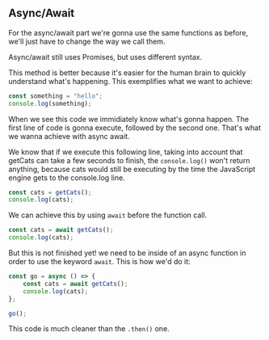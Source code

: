 ## Async/Await

For the async/await part we're gonna use the same functions as before, we'll just have to change the way we call them.

Async/await still uses Promises, but uses different syntax.

This method is better because it's easier for the human brain to quickly understand what's happening. This exemplifies what we want to achieve:

```js
const something = "hello";
console.log(something);
```

When we see this code we immidiately know what's gonna happen. The first line of code is gonna execute, followed by the second one. That's what we wanna achieve with async await.

We know that if we execute this following line, taking into account that getCats can take a few seconds to finish, the `console.log()` won't return anything, because cats would still be executing by the time the JavaScript engine gets to the console.log line.

```js
const cats = getCats();
console.log(cats);
```

We can achieve this by using `await` before the function call.

```js
const cats = await getCats();
console.log(cats);
```

But this is not finished yet! we need to be inside of an async function in order to use the keyword `await`. This is how we'd do it:

```js
const go = async () => {
    const cats = await getCats();
    console.log(cats);
};

go();
```
This code is much cleaner than the `.then()` one.